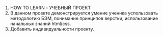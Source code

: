 1. HOW TO LEARN - УЧЕБНЫЙ ПРОЕКТ
2. В данном проекте демонстрируется умение ученика успользовать методологию БЭМ, понимание принципов верстки, использование начальных знаний html/css.
3. Добавить индивидуальности проекту.
